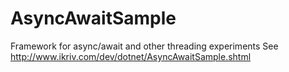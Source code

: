 # AsyncAwaitSample
Framework for async/await and other threading experiments
See http://www.ikriv.com/dev/dotnet/AsyncAwaitSample.shtml 
